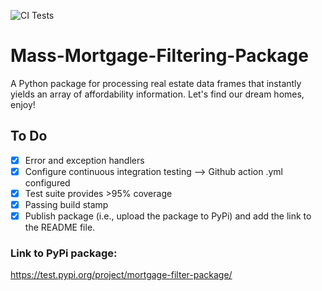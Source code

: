 ![CI Tests](https://github.com/lukavuko/mortgage-filter-package/workflows/CI%20Tests/badge.svg)
# Mass-Mortgage-Filtering-Package
A Python package for processing real estate data frames that instantly yields an array of affordability information. Let's find our dream homes, enjoy!

## To Do
- [x] Error and exception handlers
- [x] Configure continuous integration testing --> Github action .yml configured
- [x] Test suite provides >95% coverage
- [x] Passing build stamp
- [x] Publish package (i.e., upload the package to PyPi) and add the link to the README file.

### Link to PyPi package:
https://test.pypi.org/project/mortgage-filter-package/

